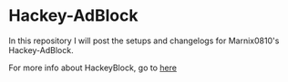 # Hackey-AdBlock
In this repository I will post the setups and changelogs for Marnix0810's Hackey-AdBlock.

For more info about HackeyBlock, go to [here](https://github.com/Marnix0810/HackeyBlock/wiki#welcome-to-the-hackey-adblock-wiki)

